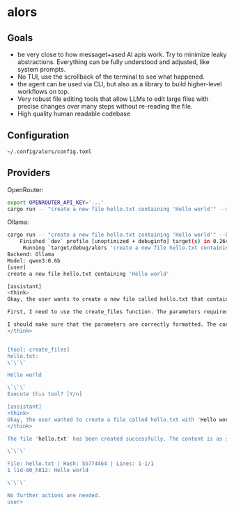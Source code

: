 # alors

## Goals

- be very close to how messaget+ased AI apis work. Try to minimize leaky abstractions. Everything can be fully understood and adjusted, like system prompts.
- No TUI, use the scrollback of the terminal to see what happened.
- the agent can be used via CLI, but also as a library to build higher-level workflows on top.
- Very robust file editing tools that allow LLMs to edit large files with precise changes over many steps without re-reading the file.
- High quality human readable codebase

## Configuration

```
~/.config/alors/config.toml
```

## Providers

OpenRouter:

```bash
export OPENROUTER_API_KEY='...'
cargo run -- "create a new file hello.txt containing 'Hello world'" --model "google/gemini-2.5-pro"
```

Ollama:

```bash
cargo run -- "create a new file hello.txt containing 'Hello world'" --backend ollama --model "qwen3:0.6b"
    Finished `dev` profile [unoptimized + debuginfo] target(s) in 0.26s
     Running `target/debug/alors 'create a new file hello.txt containing '\''Hello world'\''' --backend ollama --model 'qwen3:0.6b'`
Backend: Ollama
Model: qwen3:0.6b
[user]
create a new file hello.txt containing 'Hello world'

[assistant]
<think>
Okay, the user wants to create a new file called hello.txt that contains 'Hello world'. Let me think about how to approach this.

First, I need to use the create_files function. The parameters required are files, which is an array of files to create. Each file in the array needs a file_path and content. The content should be an array of strings, with each string being the line content. Since the file is just one line, maybe I can set the content as ["Hello world"] and set the file_path to "hello.txt". That should create the file as specified.

I should make sure that the parameters are correctly formatted. The content array has one element, so the JSON should be like: {"content": ["Hello world"], "file_path": "hello.txt"}. Then, I'll output this in the tool call format.
</think>


[tool: create_files]
hello.txt:
\`\`\`

Hello world

\`\`\`
Execute this tool? [Y/n]

[assistant]
<think>
Okay, the user wanted to create a file called hello.txt with 'Hello world'. I called the create_files function with the correct parameters. The tool response says the file is created successfully. Now, I need to confirm if there's any further action needed. Since the user hasn't provided any new instructions, I should just acknowledge the creation. No more tool calls needed here.
</think>

The file 'hello.txt' has been created successfully. The content is as specified:

\`\`\`

File: hello.txt | Hash: 5b774464 | Lines: 1-1/1
1 lid-80_h812: Hello world

\`\`\`

No further actions are needed.
user>
```
